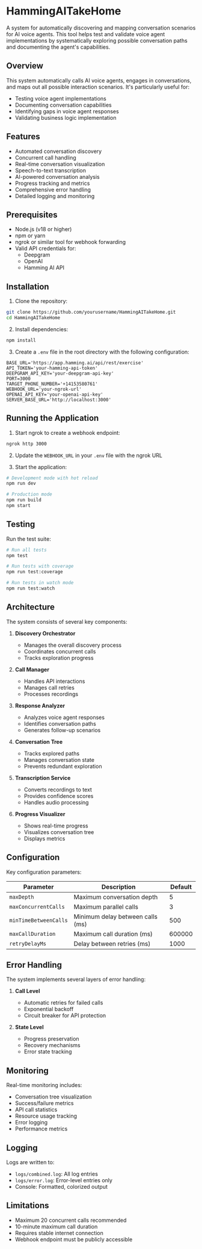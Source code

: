 # HammingAITakeHome

A system for automatically discovering and mapping conversation scenarios for AI voice agents. This tool helps test and validate voice agent implementations by systematically exploring possible conversation paths and documenting the agent's capabilities.

## Overview

This system automatically calls AI voice agents, engages in conversations, and maps out all possible interaction scenarios. It's particularly useful for:

- Testing voice agent implementations
- Documenting conversation capabilities
- Identifying gaps in voice agent responses
- Validating business logic implementation

## Features

- Automated conversation discovery
- Concurrent call handling
- Real-time conversation visualization
- Speech-to-text transcription
- AI-powered conversation analysis
- Progress tracking and metrics
- Comprehensive error handling
- Detailed logging and monitoring

## Prerequisites

- Node.js (v18 or higher)
- npm or yarn
- ngrok or similar tool for webhook forwarding
- Valid API credentials for:
  - Deepgram
  - OpenAI
  - Hamming AI API

## Installation

1. Clone the repository:

```bash
git clone https://github.com/yourusername/HammingAITakeHome.git
cd HammingAITakeHome
```

2. Install dependencies:

```bash
npm install
```

3. Create a `.env` file in the root directory with the following configuration:

```env
BASE_URL='https://app.hamming.ai/api/rest/exercise'
API_TOKEN='your-hamming-api-token'
DEEPGRAM_API_KEY='your-deepgram-api-key'
PORT=3000
TARGET_PHONE_NUMBER='+14153580761'
WEBHOOK_URL='your-ngrok-url'
OPENAI_API_KEY='your-openai-api-key'
SERVER_BASE_URL='http://localhost:3000'
```

## Running the Application

1. Start ngrok to create a webhook endpoint:

```bash
ngrok http 3000
```

2. Update the `WEBHOOK_URL` in your `.env` file with the ngrok URL

3. Start the application:

```bash
# Development mode with hot reload
npm run dev

# Production mode
npm run build
npm start
```

## Testing

Run the test suite:

```bash
# Run all tests
npm test

# Run tests with coverage
npm run test:coverage

# Run tests in watch mode
npm run test:watch
```

## Architecture

The system consists of several key components:

1. **Discovery Orchestrator**

   - Manages the overall discovery process
   - Coordinates concurrent calls
   - Tracks exploration progress

2. **Call Manager**

   - Handles API interactions
   - Manages call retries
   - Processes recordings

3. **Response Analyzer**

   - Analyzes voice agent responses
   - Identifies conversation paths
   - Generates follow-up scenarios

4. **Conversation Tree**

   - Tracks explored paths
   - Manages conversation state
   - Prevents redundant exploration

5. **Transcription Service**

   - Converts recordings to text
   - Provides confidence scores
   - Handles audio processing

6. **Progress Visualizer**
   - Shows real-time progress
   - Visualizes conversation tree
   - Displays metrics

## Configuration

Key configuration parameters:

| Parameter             | Description                      | Default |
| --------------------- | -------------------------------- | ------- |
| `maxDepth`            | Maximum conversation depth       | 5       |
| `maxConcurrentCalls`  | Maximum parallel calls           | 3       |
| `minTimeBetweenCalls` | Minimum delay between calls (ms) | 500     |
| `maxCallDuration`     | Maximum call duration (ms)       | 600000  |
| `retryDelayMs`        | Delay between retries (ms)       | 1000    |

## Error Handling

The system implements several layers of error handling:

1. **Call Level**

   - Automatic retries for failed calls
   - Exponential backoff
   - Circuit breaker for API protection

2. **State Level**
   - Progress preservation
   - Recovery mechanisms
   - Error state tracking

## Monitoring

Real-time monitoring includes:

- Conversation tree visualization
- Success/failure metrics
- API call statistics
- Resource usage tracking
- Error logging
- Performance metrics

## Logging

Logs are written to:

- `logs/combined.log`: All log entries
- `logs/error.log`: Error-level entries only
- Console: Formatted, colorized output

## Limitations

- Maximum 20 concurrent calls recommended
- 10-minute maximum call duration
- Requires stable internet connection
- Webhook endpoint must be publicly accessible
